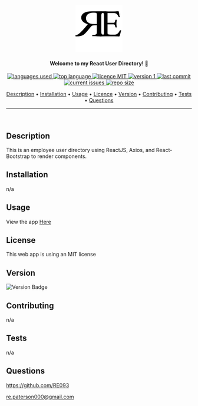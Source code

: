 <br>
  <div align="center">
  <a href="https://github.com/RE093"><img src="./src/assets/RE.png" height="128" width="128" alt="RE"></a>
  </div>
</h1>

<h4 align="center">Welcome to my React User Directory! 👋</h4>

<p align="center">
    <a href="#">
    <img src="https://img.shields.io/github/languages/count/RE093/HW19_RPaterson_MU_UserDirectory"
         alt="languages used">
    <a href="#">
    <img src="https://img.shields.io/github/languages/top/RE093/HW19_RPaterson_MU_UserDirectory"
         alt="top language">
    <a href="#">
    <img src="https://img.shields.io/badge/license-mit-blue"
         alt="licence MIT">
    <a href="#">
    <img src="https://img.shields.io/badge/version-1.0-red"
         alt="version 1">
        <a href="#">
    <img src="https://img.shields.io/github/last-commit/RE093/HW19_RPaterson_MU_UserDirectory"
         alt="last commit">
        <a href="#">
    <img src="https://img.shields.io/github/issues-raw/RE093/HW19_RPaterson_MU_UserDirectory"
         alt="current issues">
        <a href="#">
    <img src="https://img.shields.io/github/repo-size/RE093/HW19_RPaterson_MU_UserDirectory"
         alt="repo size">
</p>
      
<p align="center">
  <a href="#Description">Description</a> •
  <a href="#Installation">Installation</a> •
  <a href="#Usage">Usage</a> •
  <a href="#Licence">Licence</a> •
  <a href="#Version">Version</a> •
  <a href="#Contributing">Contributing</a> •
  <a href="#Tests">Tests</a> •
  <a href="#Questions">Questions</a>
</p>

<hr>
<br>

## Description

This is an employee user directory using ReactJS, Axios, and React-Bootstrap to render components.

## Installation

n/a

## Usage

View the app <a href="https://re093.github.io/HW19_RPaterson_MU_UserDirectory">Here</a>

## License

This web app is  using an MIT license

## Version

![Version Badge](https://img.shields.io/badge/version-1.0-red)

## Contributing

n/a

## Tests

n/a

## Questions

https://github.com/RE093

re.paterson000@gmail.com
